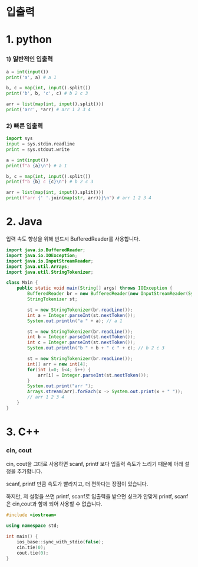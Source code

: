 # 입출력

# 1. python
### 1) 일반적인 입출력
```python
a = int(input())
print('a', a) # a 1

b, c = map(int, input().split())
print('b', b, 'c', c) # b 2 c 3

arr = list(map(int, input().split()))
print('arr', *arr) # arr 1 2 3 4
```

### 2) 빠른 입출력
```python
import sys
input = sys.stdin.readline
print = sys.stdout.write

a = int(input())
print(f"a {a}\n") # a 1

b, c = map(int, input().split())
print(f"b {b} c {c}\n") # b 2 c 3

arr = list(map(int, input().split()))
print(f"arr {' '.join(map(str, arr))}\n") # arr 1 2 3 4
```

# 2. Java
입력 속도 향상을 위해 반드시 BufferedReader를 사용합니다.

```java
import java.io.BufferedReader;
import java.io.IOException;
import java.io.InputStreamReader;
import java.util.Arrays;
import java.util.StringTokenizer;

class Main {
    public static void main(String[] args) throws IOException {
        BufferedReader br = new BufferedReader(new InputStreamReader(System.in));
        StringTokenizer st;

        st = new StringTokenizer(br.readLine());
        int a = Integer.parseInt(st.nextToken());
        System.out.println("a " + a); // a 1

        st = new StringTokenizer(br.readLine());
        int b = Integer.parseInt(st.nextToken());
        int c = Integer.parseInt(st.nextToken());
        System.out.println("b " + b + " c " + c); // b 2 c 3

        st = new StringTokenizer(br.readLine());
        int[] arr = new int[4];
        for(int i=0; i<4; i++) {
            arr[i] = Integer.parseInt(st.nextToken());
        }
        System.out.print("arr ");
        Arrays.stream(arr).forEach(x -> System.out.print(x + " "));
        // arr 1 2 3 4
    }
}
```

# 3. C++
### cin, cout
cin, cout을 그대로 사용하면 scanf, printf 보다 입출력 속도가 느리기 때문에 아래 설정을 추가합니다.

scanf, printf 만큼 속도가 빨라지고, 더 편하다는 장점이 있습니다.

하지만, 저 설정을 쓰면 printf, scanf로 입출력을 받으면 싱크가 안맞게 printf, scanf은 cin,cout과 함께 되어 사용할 수 없습니다.
```cpp
#include <iostream>

using namespace std;

int main() {
    ios_base::sync_with_stdio(false);
    cin.tie(0);
    cout.tie(0);
}
```